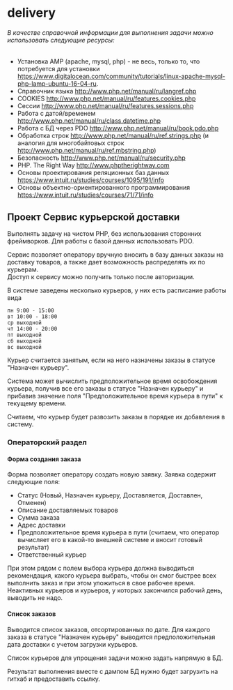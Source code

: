 # delivery

###### В качестве справочной информации для выполнения задачи можно использовать следующие ресурсы:
* Установка AMP (apache, mysql, php) - не весь, только то, что потребуется для установки https://www.digitalocean.com/community/tutorials/linux-apache-mysql-php-lamp-ubuntu-16-04-ru.
* Справочник языка http://www.php.net/manual/ru/langref.php 
* COOKIES http://www.php.net/manual/ru/features.cookies.php
* Сессии http://www.php.net/manual/ru/features.sessions.php
* Работа с датой/временем http://www.php.net/manual/ru/class.datetime.php
* Работа с БД через PDO http://www.php.net/manual/ru/book.pdo.php
* Обработка строк http://www.php.net/manual/ru/ref.strings.php (и аналогия для многобайтовых строк http://www.php.net/manual/ru/ref.mbstring.php)
* Безопасность http://www.php.net/manual/ru/security.php
* PHP. The Right Way http://www.phptherightway.com
* Основы проектирования реляционных баз данных https://www.intuit.ru/studies/courses/1095/191/info
* Основы объектно-ориентированного программирования https://www.intuit.ru/studies/courses/71/71/info

## Проект Сервис курьерской доставки
Выполнять задачу на чистом PHP, без использования сторонних фреймворков. Для работы с базой данных использовать PDO.

Сервис позволяет оператору вручную вносить в базу данных заказы на доставку товаров, а также дает возможность распределять их по курьерам.<br>
Доступ к сервису можно получить только после авторизации.

В системе заведены несколько курьеров, у них есть расписание работы вида 
```
пн 9:00 - 15:00
вт 10:00 - 18:00
ср выходной
чт 14:00 - 20:00
пт выходной
сб выходной
вс выходной
```
Курьер считается занятым, если на него назначены заказы в статусе "Назначен курьеру".

Система может вычислить предположительное время освобождения курьера, получив все его заказы в статусе "Назначен курьеру" и прибавив значение поля "Предположительное время курьера в пути" к текущему времени.

Считаем, что курьер будет развозить заказы в порядке их добавления в систему.

### Операторский раздел
#### Форма создания заказа
Форма позволяет оператору создать новую заявку. Заявка содержит следующие поля:
* Статус (Новый, Назначен курьеру, Доставляется, Доставлен, Отменен)
* Описание доставляемых товаров
* Сумма заказа
* Адрес доставки
* Предположительное время курьера в пути (считаем, что оператор вычисляет его в какой-то внешней системе и вносит готовый результат)
* Ответственный курьер

При этом рядом с полем выбора курьера должна выводиться рекомендация, какого курьера выбрать, чтобы он смог быстрее всех выполнить заказ и при этом уложиться в свое рабочее время. Неактивных курьеров и курьеров, у которых закончился рабочий день, выводить не надо.

#### Список заказов
Выводится список заказов, отсортированных по дате. Для каждого заказа в статусе "Назначен курьеру" выводится предположительная дата доставки с учетом загрузки курьеров.

Список курьеров для упрощения задачи можно задать напрямую в БД.

Результат выполнения вместе с дампом БД нужно будет загрузить на гитхаб и предоставить ссылку.
